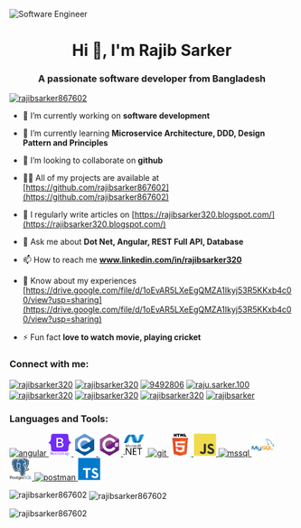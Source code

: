 ![Software Engineer](https://media.licdn.com/dms/image/D5603AQHOoTQDl-ltVA/profile-displayphoto-shrink_800_800/0/1709130098850?e=1720051200&v=beta&t=FojTtfS-9QS1TK3JZ9ub0BvEURdoiIkkK1kQ775_7OI)

<h1 align="center">Hi 👋, I'm Rajib Sarker</h1>
<h3 align="center">A passionate software developer from Bangladesh</h3>


<p align="left"> <a href="https://github.com/ryo-ma/github-profile-trophy"><img src="https://github-profile-trophy.vercel.app/?username=rajibsarker867602" alt="rajibsarker867602" /></a> </p>

- 🔭 I’m currently working on **software development**

- 🌱 I’m currently learning **Microservice Architecture, DDD, Design Pattern and Principles**

- 👯 I’m looking to collaborate on **github**

- 👨‍💻 All of my projects are available at [https://github.com/rajibsarker867602](https://github.com/rajibsarker867602)

- 📝 I regularly write articles on [https://rajibsarker320.blogspot.com/](https://rajibsarker320.blogspot.com/)

- 💬 Ask me about **Dot Net, Angular, REST Full API, Database**

- 📫 How to reach me **www.linkedin.com/in/rajibsarker320**

- 📄 Know about my experiences [https://drive.google.com/file/d/1oEvAR5LXeEgQMZA1Ikyj53R5KKxb4c00/view?usp=sharing](https://drive.google.com/file/d/1oEvAR5LXeEgQMZA1Ikyj53R5KKxb4c00/view?usp=sharing)

- ⚡ Fun fact **love to watch movie, playing cricket**

<h3 align="left">Connect with me:</h3>
<p align="left">
<a href="https://twitter.com/rajibsarker320" target="blank"><img align="center" src="https://raw.githubusercontent.com/rahuldkjain/github-profile-readme-generator/master/src/images/icons/Social/twitter.svg" alt="rajibsarker320" height="30" width="40" /></a>
<a href="https://linkedin.com/in/rajibsarker320" target="blank"><img align="center" src="https://raw.githubusercontent.com/rahuldkjain/github-profile-readme-generator/master/src/images/icons/Social/linked-in-alt.svg" alt="rajibsarker320" height="30" width="40" /></a>
<a href="https://stackoverflow.com/users/9492806" target="blank"><img align="center" src="https://raw.githubusercontent.com/rahuldkjain/github-profile-readme-generator/master/src/images/icons/Social/stack-overflow.svg" alt="9492806" height="30" width="40" /></a>
<a href="https://fb.com/raju.sarker.100" target="blank"><img align="center" src="https://raw.githubusercontent.com/rahuldkjain/github-profile-readme-generator/master/src/images/icons/Social/facebook.svg" alt="raju.sarker.100" height="30" width="40" /></a>
<a href="https://www.youtube.com/c/rajibsarker320" target="blank"><img align="center" src="https://raw.githubusercontent.com/rahuldkjain/github-profile-readme-generator/master/src/images/icons/Social/youtube.svg" alt="rajibsarker320" height="30" width="40" /></a>
<a href="https://www.hackerrank.com/rajibsarker320" target="blank"><img align="center" src="https://raw.githubusercontent.com/rahuldkjain/github-profile-readme-generator/master/src/images/icons/Social/hackerrank.svg" alt="rajibsarker320" height="30" width="40" /></a>
<a href="https://codeforces.com/profile/rajibsarker320" target="blank"><img align="center" src="https://raw.githubusercontent.com/rahuldkjain/github-profile-readme-generator/master/src/images/icons/Social/codeforces.svg" alt="rajibsarker320" height="30" width="40" /></a>
<a href="https://www.leetcode.com/rajibsarker" target="blank"><img align="center" src="https://raw.githubusercontent.com/rahuldkjain/github-profile-readme-generator/master/src/images/icons/Social/leet-code.svg" alt="rajibsarker" height="30" width="40" /></a>
</p>

<h3 align="left">Languages and Tools:</h3>
<p align="left"> <a href="https://angular.io" target="_blank" rel="noreferrer"> <img src="https://angular.io/assets/images/logos/angular/angular.svg" alt="angular" width="40" height="40"/> </a> <a href="https://getbootstrap.com" target="_blank" rel="noreferrer"> <img src="https://raw.githubusercontent.com/devicons/devicon/master/icons/bootstrap/bootstrap-plain-wordmark.svg" alt="bootstrap" width="40" height="40"/> </a> <a href="https://www.cprogramming.com/" target="_blank" rel="noreferrer"> <img src="https://raw.githubusercontent.com/devicons/devicon/master/icons/c/c-original.svg" alt="c" width="40" height="40"/> </a> <a href="https://www.w3schools.com/cs/" target="_blank" rel="noreferrer"> <img src="https://raw.githubusercontent.com/devicons/devicon/master/icons/csharp/csharp-original.svg" alt="csharp" width="40" height="40"/> </a> <a href="https://dotnet.microsoft.com/" target="_blank" rel="noreferrer"> <img src="https://raw.githubusercontent.com/devicons/devicon/master/icons/dot-net/dot-net-original-wordmark.svg" alt="dotnet" width="40" height="40"/> </a> <a href="https://git-scm.com/" target="_blank" rel="noreferrer"> <img src="https://www.vectorlogo.zone/logos/git-scm/git-scm-icon.svg" alt="git" width="40" height="40"/> </a> <a href="https://www.w3.org/html/" target="_blank" rel="noreferrer"> <img src="https://raw.githubusercontent.com/devicons/devicon/master/icons/html5/html5-original-wordmark.svg" alt="html5" width="40" height="40"/> </a> <a href="https://developer.mozilla.org/en-US/docs/Web/JavaScript" target="_blank" rel="noreferrer"> <img src="https://raw.githubusercontent.com/devicons/devicon/master/icons/javascript/javascript-original.svg" alt="javascript" width="40" height="40"/> </a> <a href="https://www.microsoft.com/en-us/sql-server" target="_blank" rel="noreferrer"> <img src="https://www.svgrepo.com/show/303229/microsoft-sql-server-logo.svg" alt="mssql" width="40" height="40"/> </a> <a href="https://www.mysql.com/" target="_blank" rel="noreferrer"> <img src="https://raw.githubusercontent.com/devicons/devicon/master/icons/mysql/mysql-original-wordmark.svg" alt="mysql" width="40" height="40"/> </a> <a href="https://www.postgresql.org" target="_blank" rel="noreferrer"> <img src="https://raw.githubusercontent.com/devicons/devicon/master/icons/postgresql/postgresql-original-wordmark.svg" alt="postgresql" width="40" height="40"/> </a> <a href="https://postman.com" target="_blank" rel="noreferrer"> <img src="https://www.vectorlogo.zone/logos/getpostman/getpostman-icon.svg" alt="postman" width="40" height="40"/> </a> <a href="https://www.typescriptlang.org/" target="_blank" rel="noreferrer"> <img src="https://raw.githubusercontent.com/devicons/devicon/master/icons/typescript/typescript-original.svg" alt="typescript" width="40" height="40"/> </a> </p>

<p><img align="left" src="https://github-readme-stats.vercel.app/api/top-langs?username=rajibsarker867602&show_icons=true&locale=en&layout=compact" alt="rajibsarker867602" /></p>

<p>&nbsp;<img align="center" src="https://github-readme-stats.vercel.app/api?username=rajibsarker867602&show_icons=true&locale=en" alt="rajibsarker867602" /></p>

<p align="left"> <img src="https://komarev.com/ghpvc/?username=rajibsarker867602&label=Profile%20views&color=0e75b6&style=flat" alt="rajibsarker867602" /> </p>
